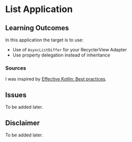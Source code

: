 # List Application

## Learning Outcomes
In this application the target is to use:
- Use of `AsyncListDiffer` for your RecyclerView Adapter
- Use property delegation instead of inheritance

### Sources
I was inspired by [Effective Kotlin: Best practices](https://www.amazon.com/Effective-Kotlin-practices-Marcin-Moskala/dp/8395452837).

## Issues
To be added later.

## Disclaimer
To be added later.
